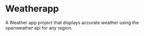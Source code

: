 # Weatherapp
A Weather app project that displays accurate weather using the openweather api for any region.
